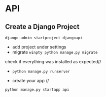 # API
## Create a Django Project

```django-admin startproject djangoapi```
- add project under settings
- migrate 
```winpty python manage.py migrate```

check if everything was installed as expected//
- ```python manage.py runserver```

- create  your app //

```python manage.py startapp api```

